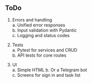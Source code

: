 ## ToDo

1. Errors and handling  
   a. Unified error responses  
   b. Input validation with Pydantic  
   c. Logging and status codes


2. Tests  
   a. Pytest for services and CRUD  
   b. API tests for core routes


3. UI  
   a. Simple HTML
   b. Or a Telegram bot  
   c. Screens for sign in and task list
